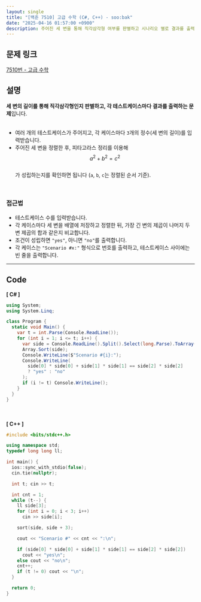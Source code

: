 ```yaml
---
layout: single
title: "[백준 7510] 고급 수학 (C#, C++) - soo:bak"
date: "2025-04-16 01:57:00 +0900"
description: 주어진 세 변을 통해 직각삼각형 여부를 판별하고 시나리오 별로 결과를 출력하는 백준 7510번 고급 수학 문제의 C# 및 C++ 풀이 및 해설
---
```


## 문제 링크
[7510번 - 고급 수학](https://www.acmicpc.net/problem/7510)

## 설명
**세 변의 길이를 통해 직각삼각형인지 판별하고, 각 테스트케이스마다 결과를 출력하는 문제**입니다.<br>
<br>

- 여러 개의 테스트케이스가 주어지고, 각 케이스마다 `3`개의 정수(세 변의 길이)를 입력받습니다.<br>
- 주어진 세 변을 정렬한 후, 피타고라스 정리를 이용해<br>
  $$a^2 + b^2 = c^2$$<br>
  가 성립하는지를 확인하면 됩니다 (`a`, `b`, `c`는 정렬된 순서 기준).<br>
<br>

### 접근법
- 테스트케이스 수를 입력받습니다.<br>
- 각 케이스마다 세 변을 배열에 저장하고 정렬한 뒤, 가장 긴 변의 제곱이 나머지 두 변 제곱의 합과 같은지 비교합니다.<br>
- 조건이 성립하면 `"yes"`, 아니면 `"no"`를 출력합니다.<br>
- 각 케이스는 `"Scenario #x:"` 형식으로 번호를 출력하고, 테스트케이스 사이에는 빈 줄을 출력합니다.<br>

---

## Code
<b>[ C# ] </b>
<br>

```csharp
using System;
using System.Linq;

class Program {
  static void Main() {
    var t = int.Parse(Console.ReadLine());
    for (int i = 1; i <= t; i++) {
      var side = Console.ReadLine().Split().Select(long.Parse).ToArray();
      Array.Sort(side);
      Console.WriteLine($"Scenario #{i}:");
      Console.WriteLine(
        side[0] * side[0] + side[1] * side[1] == side[2] * side[2]
        ? "yes" : "no"
      );
      if (i != t) Console.WriteLine();
    }
  }
}
```

<br><br>
<b>[ C++ ] </b>
<br>

```cpp
#include <bits/stdc++.h>

using namespace std;
typedef long long ll;

int main() {
  ios::sync_with_stdio(false);
  cin.tie(nullptr);

  int t; cin >> t;

  int cnt = 1;
  while (t--) {
    ll side[3];
    for (int i = 0; i < 3; i++)
      cin >> side[i];

    sort(side, side + 3);

    cout << "Scenario #" << cnt << ":\n";

    if (side[0] * side[0] + side[1] * side[1] == side[2] * side[2])
      cout << "yes\n";
    else cout << "no\n";
    cnt++;
    if (t != 0) cout << "\n";
  }

  return 0;
}
```
